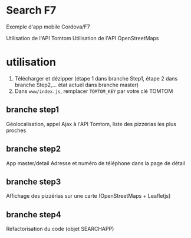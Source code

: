 # Search F7

Exemple d'app mobile Cordova/F7

Utilisation de l'API Tomtom
Utilisation de l'API OpenStreetMaps

# utilisation

1. Télécharger et dézipper (étape 1 dans branche Step1, étape 2 dans branche Step2,... état actuel dans branche master)
2. Dans `www/index.js`, remplacer `TOMTOM_KEY` par votre clé TOMTOM

## branche step1
Géolocalisation, appel Ajax à l'API Tomtom, liste des pizzérias les plus proches

## branche step2
App master/detail
Adresse et numéro de téléphone dans la page de détail

## branche step3
Affichage des pizzérias sur une carte (OpenStreetMaps + Leafletjs)

## branche step4
Refactorisation du code (objet SEARCHAPP)